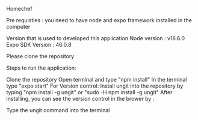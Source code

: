Homechef

Pre requisties : you need to have node and expo framework installed in the computer

Version that is used to developed this application Node version : v18.6.0 Expo SDK Version : 46.0.8

Please clone the repository

Steps to run the application:

Clone the repository
Open terminal and type "npm install"
In the terminal type "expo start"
For Version control: Install ungit into the repository by typing "npm install -g ungit" or "sudo -H npm install -g ungit" After installing, you can see the version control in the brower by :

Type the ungit command into the terminal
